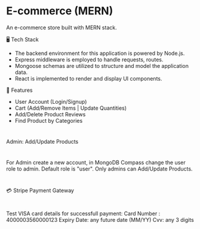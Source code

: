 # E-commerce (MERN) #

An e-commerce store built with MERN stack.

🖥️ Tech Stack
- The backend environment for this application is powered by Node.js.
- Express middleware is employed to handle requests, routes.
- Mongoose schemas are utilized to structure and model the application data.
- React is implemented to render and display UI components.

🚀 Features
- User Account (Login/Signup)
- Cart (Add/Remove Items | Update Quantities)
- Add/Delete Product Reviews
- Find Product by Categories

#
Admin: Add/Update Products
#
For Admin create a new account, in MongoDB Compass change the user role to admin. Default role is "user".
Only admins can Add/Update Products.

#
💳 Stripe Payment Gateway
#
Test VISA card details for successfull payment:
Card Number : 4000003560000123
Expiry Date: any future date (MM/YY)
Cvv: any 3 digits
